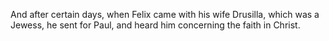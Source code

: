 And after certain days, when Felix came with his wife Drusilla, which was a Jewess, he sent for Paul, and heard him concerning the faith in Christ.
